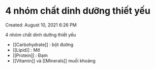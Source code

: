 # 4 nhóm chất dinh dưỡng thiết yếu

Created: August 10, 2021 6:26 PM

4 nhóm chất dinh dưỡng thiết yếu

- [[Carbohydrate]] : bột đường
- [[Lipid]] : Mỡ
- [[Protein]] : Đạm
- [[Vitamin]] và [[Minerals]] muối khoáng